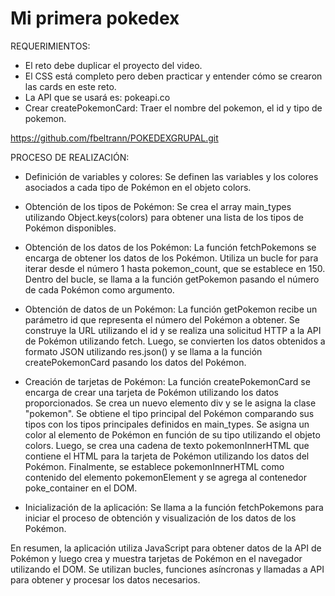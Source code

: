 # Mi primera pokedex

REQUERIMIENTOS:
- El reto debe duplicar el proyecto del video.
- El CSS está completo pero deben practicar y entender cómo se crearon las cards en este reto.
- La API que se usará es: pokeapi.co
- Crear createPokemonCard: Traer el nombre del pokemon, el id y tipo de pokemon.

https://github.com/fbeltrann/POKEDEXGRUPAL.git


PROCESO DE REALIZACIÓN:
- Definición de variables y colores: Se definen las variables y los colores asociados a cada tipo de Pokémon en el objeto colors.

- Obtención de los tipos de Pokémon: Se crea el array main_types utilizando Object.keys(colors) para obtener una lista de los tipos de Pokémon disponibles.

- Obtención de los datos de los Pokémon: La función fetchPokemons se encarga de obtener los datos de los Pokémon. Utiliza un bucle for para iterar desde el número 1 hasta pokemon_count, que se establece en 150. Dentro del bucle, se llama a la función getPokemon pasando el número de cada Pokémon como argumento.

- Obtención de datos de un Pokémon: La función getPokemon recibe un parámetro id que representa el número del Pokémon a obtener. Se construye la URL utilizando el id y se realiza una solicitud HTTP a la API de Pokémon utilizando fetch. Luego, se convierten los datos obtenidos a formato JSON utilizando res.json() y se llama a la función createPokemonCard pasando los datos del Pokémon.

- Creación de tarjetas de Pokémon: La función createPokemonCard se encarga de crear una tarjeta de Pokémon utilizando los datos proporcionados. Se crea un nuevo elemento div y se le asigna la clase "pokemon". Se obtiene el tipo principal del Pokémon comparando sus tipos con los tipos principales definidos en main_types. Se asigna un color al elemento de Pokémon en función de su tipo utilizando el objeto colors. Luego, se crea una cadena de texto pokemonInnerHTML que contiene el HTML para la tarjeta de Pokémon utilizando los datos del Pokémon. Finalmente, se establece pokemonInnerHTML como contenido del elemento pokemonElement y se agrega al contenedor poke_container en el DOM.

- Inicialización de la aplicación: Se llama a la función fetchPokemons para iniciar el proceso de obtención y visualización de los datos de los Pokémon.

En resumen, la aplicación utiliza JavaScript para obtener datos de la API de Pokémon y luego crea y muestra tarjetas de Pokémon en el navegador utilizando el DOM. Se utilizan bucles, funciones asíncronas y llamadas a API para obtener y procesar los datos necesarios.


